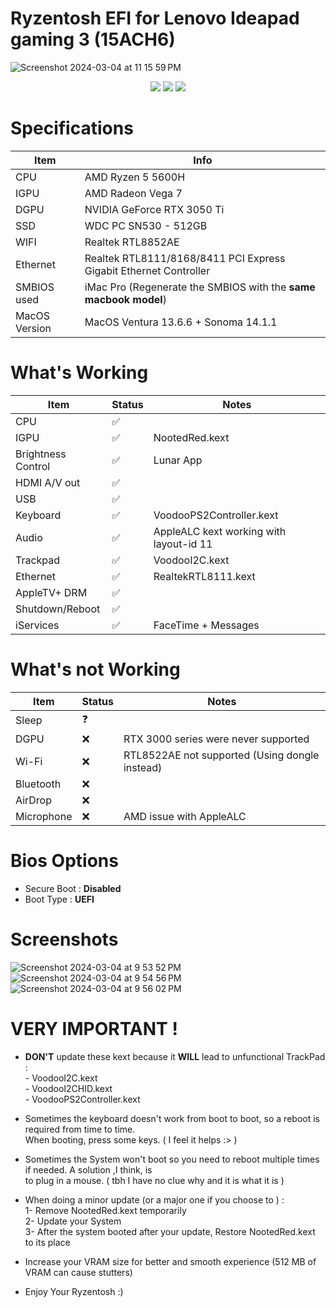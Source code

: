 # Ryzentosh EFI for Lenovo Ideapad gaming 3 (15ACH6)
![Screenshot 2024-03-04 at 11 15 59 PM](https://github.com/Mouadh-Jedli/ideapad-gaming-3-ryzentosh/assets/53920740/b4e5eba3-fc70-442b-9db0-631a83ccb743)

<div id="badges" align="center">
  <img src="https://img.shields.io/badge/OC-0.9.8-blue">
  <img src="https://img.shields.io/badge/macOS-Ventura_13.6.6-orange">
  <img src="https://img.shields.io/badge/macOS-Sonoma_14.1.1-green">
</div>

# Specifications

| Item  | Info  |
| ------------ | ------------ |
| CPU  |  AMD Ryzen 5 5600H |
| IGPU  |  AMD Radeon Vega 7 |
| DGPU | NVIDIA GeForce RTX 3050 Ti  |
| SSD | WDC PC SN530 - 512GB  |
| WIFI | Realtek RTL8852AE  |
| Ethernet  | Realtek RTL8111/8168/8411 PCI Express Gigabit Ethernet Controller  |
| SMBIOS used  | iMac Pro (Regenerate the SMBIOS with the **same macbook model**)  |
| MacOS Version  | MacOS Ventura 13.6.6 + Sonoma 14.1.1  |

# What's Working

| Item | Status | Notes |
| --- | --- | --- |
| CPU | ✅ |   |
| IGPU | ✅ | NootedRed.kext |
| Brightness Control | ✅ | Lunar App |
| HDMI A/V out | ✅ |   |
| USB | ✅ |  |
| Keyboard | ✅ | VoodooPS2Controller.kext |
| Audio | ✅ | AppleALC kext working with layout-id 11 |
| Trackpad | ✅ | VoodooI2C.kext |
| Ethernet | ✅ | RealtekRTL8111.kext |
| AppleTV+ DRM | ✅ |  |
| Shutdown/Reboot | ✅ |   |
| iServices | ✅ | FaceTime + Messages  |

# What's not Working

| Item | Status | Notes |
| --- | --- | --- |
| Sleep | ❓ |  |
| DGPU | ❌ | RTX 3000 series were never supported |
| Wi-Fi | ❌ | RTL8522AE not supported (Using dongle instead) |
| Bluetooth | ❌ |  |
| AirDrop | ❌ |  |
| Microphone | ❌ | AMD issue with AppleALC |

# Bios Options

*   Secure Boot : **Disabled**
*   Boot Type : **UEFI**

# Screenshots

![Screenshot 2024-03-04 at 9 53 52 PM](https://github.com/Mouadh-Jedli/ideapad-gaming-3-ryzentosh/assets/53920740/e462de51-04b2-465e-aabc-f7e8b0e86be2)
<br>
![Screenshot 2024-03-04 at 9 54 56 PM](https://github.com/Mouadh-Jedli/ideapad-gaming-3-ryzentosh/assets/53920740/b6f84347-185f-4c2c-971d-03408263283d)
<br>
![Screenshot 2024-03-04 at 9 56 02 PM](https://github.com/Mouadh-Jedli/ideapad-gaming-3-ryzentosh/assets/53920740/497a6a2c-ac15-48f6-9c81-409d0541b8aa)


# VERY IMPORTANT !

*   **DON'T** update these kext because it **WILL** lead to unfunctional TrackPad :
  <br>- VoodooI2C.kext
  <br>- VoodooI2CHID.kext
  <br>- VoodooPS2Controller.kext

*   Sometimes the keyboard doesn't work from boot to boot, so a reboot is required from time to time.<br>
    When booting, press some keys. ( I feel it helps :> )

*   Sometimes the System won't boot so you need to reboot multiple times if needed. A solution ,I think, is<br>
    to plug in a mouse. ( tbh I have no clue why and it is what it is )

*   When doing a minor update (or a major one if you choose to ) :
    <br>1- Remove NootedRed.kext temporarily
    <br>2- Update your System
    <br>3- After the system booted after your update, Restore NootedRed.kext to its place

*   Increase your VRAM size for better and smooth experience (512 MB of VRAM can cause stutters)

*   Enjoy Your Ryzentosh :)
